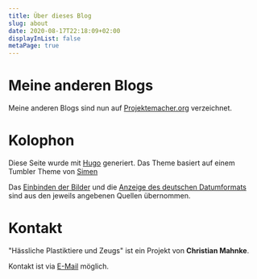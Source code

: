 ```yaml
---
title: Über dieses Blog
slug: about
date: 2020-08-17T22:18:09+02:00
displayInList: false
metaPage: true
---
```


# Meine anderen Blogs

Meine anderen Blogs sind nun auf [Projektemacher.org](https://projektemacher.org/) verzeichnet.

# Kolophon
Diese Seite wurde mit [Hugo](https://gohugo.io/) generiert. Das Theme basiert auf einem Tumbler Theme von <a href="http://dailymeh.tumblr.com/">Simen</a>

Das [Einbinden der Bilder](https://gitlab.com/kaushalmodi/hugo-theme-refined/blob/master/layouts/shortcodes/figure.html) und die [Anzeige des deutschen Datumformats](https://pfischbeck.de/en/posts/multilingual-dates-in-hugo/) sind aus den jeweils angebenen Quellen übernommen.

# Kontakt

"Hässliche Plastiktiere und Zeugs" ist ein Projekt von **Christian Mahnke**.

Kontakt ist via [E-Mail](mailto:haesslicheplastiktiereundzeugs@projektemacher.org) möglich.
